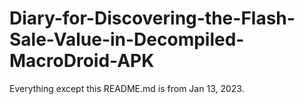 # Diary-for-Discovering-the-Flash-Sale-Value-in-Decompiled-MacroDroid-APK

Everything except this README.md is from Jan 13, 2023.
